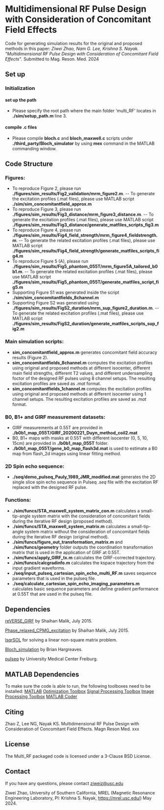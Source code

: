 # Multidimensional RF Pulse Design with Consideration of Concomitant Field Effects
 
Code for generating simulation results for the original and proposed methods in this paper: *Ziwei Zhao, Nam G. Lee, Krishna S. Nayak. "Multidimensional RF Pulse Design with Consideration of Concomitant Field Effects"*. Submitted to Mag. Reson. Med. 2024

## Set up

### Initialization

#### set up the path
 - Please specify the root path where the main folder 'multi_RF' locates in **./sim/setup_path.m** line 3.

#### compile .c files 
 - Please compile **bloch.c** and **bloch_maxwell.c** scripts under **./third_party/Bloch_simulator** by using **mex** command in the MATLAB commanding window.


## Code Structure
 
### Figures: 
- To reproduce Figure 2, please run **./figures/sim_results/Fig2_validation/mrm_figure2.m**.
  -- To generate the excitation profiles (.mat files), please use MATLAB script **./sim/sim_concomitantfield_approx.m**
- To reproduce Figure 3, please run **./figures/sim_results/Fig3_distance/mrm_figure3_distance.m**.
  -- To generate the excitation profiles (.mat files), please use MATLAB script **./figures/sim_results/Fig3_distance/generate_matfiles_scripts_fig3.m**
- To reproduce Figure 4, please run **./figures/sim_results/Fig4_field_strength/mrm_figure4_fieldstrength.m**.
  -- To generate the related excitation profiles (.mat files), please use MATLAB script **./figures/sim_results/Fig4_field_strength/generate_matfiles_scripts_fig4.m**
- To reproduce Figure 5 (A), please run **./figures/sim_results/Fig5_phantom_055T/mrm_figure5A_tailored_b0b1.m**.
  -- To generate the related excitation profiles (.mat files), please use MATLAB script  **./figures/sim_results/Fig5_phantom_055T/generate_matfiles_script_fig5.m**
- Supporting Figure S1 was generated inside the script **./sim/sim_concomitantfields_8channel.m**
- Supporting Figure S2 was generated using **./figures/sim_results/FigS2_duration/mrm_sup_figure2_duration.m**.
  -- To generate the related excitation profiles (.mat files), please use MATLAB script **./figures/sim_results/FigS2_duration/generate_matfiles_scripts_sup_fig2.m**

### Main simulation scripts:
- **sim_concomitantfield_approx.m** generates concomitant field accuracy results (Figure 2).
- **sim_concomitantfields_8channel.m** computes the excitation profiles using original and proposed methods at different isocenter, different main field strengths, different T2 values, and different undersampling foctor of the designed RF pulses using 8 channel setups. The resulting excitation profiles are saved as *.mat* format.
- **sim_concomitantfields_1channel.m** computes the excitation profiles using original and proposed methods at different isocenter using 1 channel setups. The resulting excitation profiles are saved as *.mat* format.

### B0, B1+ and GIRF measurement datasets: 
- GIRF measurements at 0.55T are provided in **./b0b1_map_055T/GIRF_20200221_Duyn_method_coil2.mat** 
- B0, B1+ maps with masks at 0.55T with different isocenter (0, 5, 10, 15cm) are provided in **./b0b1_map_055T** folder.
- **./b0b1_map_055T/gene_b0_map_flash3d.mat** is used to estimate a B0 map from flash_2d images using linear fitting method.

### 2D Spin echo sequence:
- **./seq/demo_pulseq_Pauly_1989_JMR_modified.mat** generates the 2D single slice spin echo sequence in Pulseq *.seq* file with the excitation RF replaced with the designed RF pulse.

### Functions: 
- **./sim/funcs/STA_maxwell_system_matrix_con.m** calculates a small-tip-angle system matrix with the consideration of concomitant fields during the iterative RF design (proposed method).
- **./sim/funcs/STA_maxwell_system_matrix.m** calculates a small-tip-angle system matrix without the consideration of concomitant fields during the iterative RF design (original method).
- **./sim/funcs/figure_out_transformation_matrix.m** and **./sim/funcs/geometry** folder outputs the coordination transformation matrix that is used in the application of GIRF at 0.55T.
- **./sim/funcs/apply_GIRF_tx.m** calculates the GIRF-corrected trajectory.
- **./sim/funcs/calcgradinfo.m** calculates the kspace trajectory from the input gradient waveforms.
- **./seq/input_pulseq_cartesian_spin_echo_multi_RF.m** saves sequence parameters that is used in the pulseq file.
- **./seq/calculate_cartesian_spin_echo_imaging_parameters.m** calculates basic sequence parameters and define gradient performance at 0.55T that are used in the pulseq file.


## Dependencies
[reVERSE_GIRF](https://github.com/mriphysics/reverse-GIRF?tab=readme-ov-file) by Shaihan Malik, July 2015.

[Phase_relaxed_CPMG_excitation](https://github.com/mriphysics/phase_relaxed_CPMG_excitation) by Shaihan Malik, July 2015.

[lsqrSOL](https://github.com/areslp/matlab/tree/master/lsqrSOL) for solving a linear non-square matrix problem. 

[Bloch_simulation](http://mrsrl.stanford.edu/~brian/blochsim/) by Brian Hargreaves. 

[pulseq](https://pulseq.github.io) by University Medical Center Freiburg.


## MATLAB Dependencies
To make sure the code is able to run, the following toolboxes need to be installed: 
[MATLAB](https://www.mathworks.com/products/matlab.html)
[Optimization Toolbox](https://www.mathworks.com/products/optimization.html)
[Signal Processing Toolbox](https://www.mathworks.com/products/signal.html)
[Image Processing Toolbox](https://www.mathworks.com/products/image-processing.html)
[MATLAB Coder](https://www.mathworks.com/products/matlab-coder.html)


 ## Citing
 Zhao Z, Lee NG, Nayak KS. Multidimensional RF Pulse Design with Consideration of Concomitant Field Effects. Magn Reson Med. xxx
 
 ## License
 The Multi_RF packaged code is licensed under a 3-Clause BSD License.

 ## Contact
 If you have any questions, please contact ziweiz@usc.edu

 Ziwei Zhao, University of Southern California, MREL (Magnetic Resonance Engineering Laboratory, PI: Krishna S. Nayak, https://mrel.usc.edu/) May 2024.




